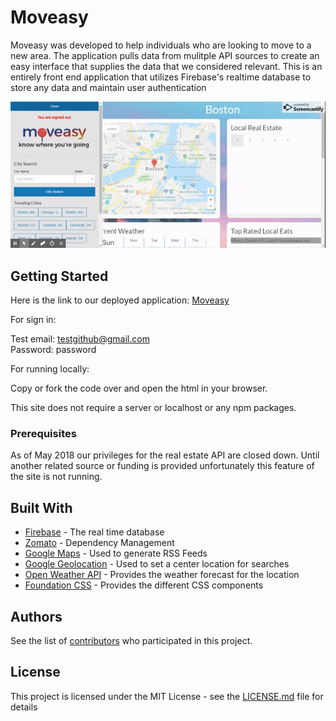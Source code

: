 # Moveasy

Moveasy was developed to help individuals who are looking to move to a new area. The application pulls data from mulitple API sources to create an easy interface that supplies the data that we considered relevant. This is an entirely front end application that utilizes Firebase's realtime database to store any data and maintain user authentication

![Moveasy Gif](/assets/images/moveasy.gif)

## Getting Started

Here is the link to our deployed application: [Moveasy](https://dbdoyle182.github.io/Moveasy/)

For sign in:

Test email: testgithub@gmail.com   
Password: password

For running locally:

 Copy or fork the code over and open the html in your browser.
 
 This site does not require a server or localhost or any npm packages.

### Prerequisites

As of May 2018 our privileges for the real estate API are closed down. Until another related source or funding is provided unfortunately this feature of the site is not running.

## Built With

* [Firebase]() - The real time database
* [Zomato]() - Dependency Management
* [Google Maps]() - Used to generate RSS Feeds
* [Google Geolocation]() - Used to set a center location for searches
* [Open Weather API]() - Provides the weather forecast for the location
* [Foundation CSS]() - Provides the different CSS components


## Authors

See the list of [contributors](https://github.com/your/project/contributors) who participated in this project.

## License

This project is licensed under the MIT License - see the [LICENSE.md](LICENSE.md) file for details


